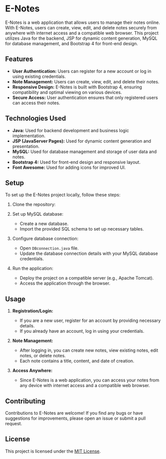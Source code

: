 
# E-Notes

E-Notes is a web application that allows users to manage their notes online. With E-Notes, users can create, view, edit, and delete notes securely from anywhere with internet access and a compatible web browser. This project utilizes Java for the backend, JSP for dynamic content generation, MySQL for database management, and Bootstrap 4 for front-end design.

## Features

- **User Authentication:** Users can register for a new account or log in using existing credentials.
- **Note Management:** Users can create, view, edit, and delete their notes.
- **Responsive Design:** E-Notes is built with Bootstrap 4, ensuring compatibility and optimal viewing on various devices.
- **Secure Access:** User authentication ensures that only registered users can access their notes.

## Technologies Used

- **Java:** Used for backend development and business logic implementation.
- **JSP (JavaServer Pages):** Used for dynamic content generation and presentation.
- **MySQL:** Used for database management and storage of user data and notes.
- **Bootstrap 4:** Used for front-end design and responsive layout.
- **Font Awesome:** Used for adding icons for improved UI.

## Setup

To set up the E-Notes project locally, follow these steps:

1. Clone the repository:

2. Set up MySQL database:
   - Create a new database.
   - Import the provided SQL schema to set up necessary tables.

3. Configure database connection:
   - Open `DBconnection.java` file.
   - Update the database connection details with your MySQL database credentials.

4. Run the application:
   - Deploy the project on a compatible server (e.g., Apache Tomcat).
   - Access the application through the browser.

## Usage

1. **Registration/Login:**
   - If you are a new user, register for an account by providing necessary details.
   - If you already have an account, log in using your credentials.

2. **Note Management:**
   - After logging in, you can create new notes, view existing notes, edit notes, or delete notes.
   - Each note contains a title, content, and date of creation.

3. **Access Anywhere:**
   - Since E-Notes is a web application, you can access your notes from any device with internet access and a compatible web browser.

## Contributing

Contributions to E-Notes are welcome! If you find any bugs or have suggestions for improvements, please open an issue or submit a pull request.

## License

This project is licensed under the [MIT License](LICENSE).

